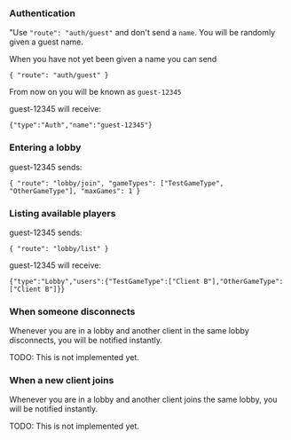 ### Authentication

"Use `"route": "auth/guest"` and don't send a `name`. You will be randomly given a guest name.

When you have not yet been given a name you can send

    { "route": "auth/guest" }

From now on you will be known as `guest-12345`

guest-12345 will receive:

    {"type":"Auth","name":"guest-12345"}

### Entering a lobby

guest-12345 sends:

    { "route": "lobby/join", "gameTypes": ["TestGameType", "OtherGameType"], "maxGames": 1 }

### Listing available players

guest-12345 sends:

    { "route": "lobby/list" }

guest-12345 will receive:

    {"type":"Lobby","users":{"TestGameType":["Client B"],"OtherGameType":["Client B"]}}

### When someone disconnects

Whenever you are in a lobby and another client in the same lobby disconnects, you will be notified instantly.

TODO: This is not implemented yet.

### When a new client joins

Whenever you are in a lobby and another client joins the same lobby, you will be notified instantly.

TODO: This is not implemented yet.

